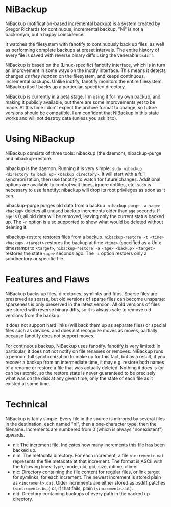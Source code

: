 NiBackup
========

NiBackup (notification-based incremental backup) is a system created by Gregor
Richards for continuous, incremental backup. "Ni" is not a backronym, but a
happy coincidence.

It watches the filesystem with fanotify to continuously back up files, as well
as performing complete backups at preset intervals. The entire history of every
file is saved with reverse binary diffs using the venerable `bsdiff`.

NiBackup is based on the (Linux-specific) fanotify interface, which is in turn
an improvement in some ways on the inotify interface. This means it detects
changes *as they happen* on the filesystem, and keeps continuous, incremental
backups. Unlike inotify, fanotify monitors the entire filesystem. NiBackup
itself backs up a particular, specified directory.

NiBackup is currently in a beta stage. I'm using it for my own backup, and
making it publicly available, but there are some improvements yet to be made.
At this time I don't expect the archive format to change, so future versions
should be compatible. I am confident that NiBackup in this state works and will
not destroy data (unless you ask it to).


Using NiBackup
==============

NiBackup consists of three tools: nibackup (the daemon), nibackup-purge and
nibackup-restore.

nibackup is the daemon. Running it is very simple:
`sudo nibackup <directory to back up> <backup directory>`.
It will start with a full synchronization, then use fanotify to watch for
future changes. Additional options are available to control wait times, ignore
dotfiles, etc. `sudo` is necessary to use fanotify: nibackup will drop its root
privileges as soon as it can.

nibackup-purge purges old data from a backup.
`nibackup-purge -a <age> <backup>`
deletes all unused backup increments older than `age` seconds. If `age` is 0,
all old data will be removed, leaving only the current status backed up.  The
`-n` option is also supported to show what would be deleted without deleting
it.

nibackup-restore restores files from a backup. `nibackup-restore -t <time>
<backup> <target>` restores the backup at time `<time>` (specified as a Unix
timestamp) to `<target>`, `nibackup-restore -a <age> <backup> <target>`
restores the state `<age>` seconds ago. The `-i` option restoers only a
subdirectory or specific file.


Features and Flaws
==================

NiBackup backs up files, directories, symlinks and fifos. Sparse files are
preserved as sparse, but old versions of sparse files can become
unsparse: sparseness is only preserved in the latest version. All old versions
of files are stored with reverse binary diffs, so it is always safe to remove
old versions from the backup.

It does not support hard links (will back them up as separate files) or special
files such as devices, and does not recognize moves as moves, partially because
fanotify does not support moves.

For continuous backup, NiBackup uses fanotify. fanotify is very limited: In
particular, it does not not notify on file renames or removes. NiBackup runs a
periodic full synchronization to make up for this fact, but as a result, if you
recover a backup from an intermediate time, it may e.g. restore both names of a
rename or restore a file that was actually deleted. Nothing it does is (or can
be) atomic, so the restore state is never guaranteed to be precisely what was
on the disk at any given time, only the state of each file as it existed at
some time.


Technical
=========

NiBackup is fairly simple. Every file in the source is mirrored by several
files in the destination, each named "ni", then a one-character type, then the
filename. Increments are numbered from 0 (which is always "nonexistent")
upwards.

* nii: The increment file. Indicates how many increments this file has been
       backed up.
* nim: The metadata directory. For each increment, a file `<increment>.mat`
       represents the file metadata at that increment.  The format is ASCII
       with the following lines: type, mode, uid, gid, size, mtime, ctime.
* nic: Directory containing the file content for regular files, or link target
       for symlinks, for each increment. The newest increment is stored plain
       as `<increment>.dat`. Older increments are either stored as bsdiff
       patches (`<increment>.bsp`) or, if that fails, plain
       (`<increment>.dat`).
* nid: Directory containing backups of every path in the backed up directory.
